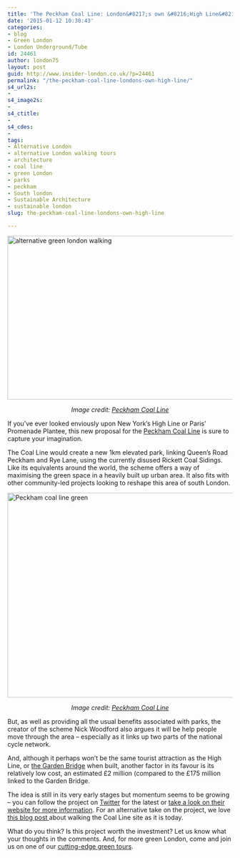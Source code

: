 ```yaml
---
title: 'The Peckham Coal Line: London&#8217;s own &#8216;High Line&#8217;?'
date: '2015-01-12 10:30:43'
categories:
- blog
- Green London
- London Underground/Tube
id: 24461
author: london75
layout: post
guid: http://www.insider-london.co.uk/?p=24461
permalink: "/the-peckham-coal-line-londons-own-high-line/"
s4_url2s:
- 
s4_image2s:
- 
s4_ctitle:
- 
s4_cdes:
- 
tags:
- Alternative London
- alternative London walking tours
- architecture
- coal line
- green London
- parks
- peckham
- South london
- Sustainable Architecture
- sustainable london
slug: the-peckham-coal-line-londons-own-high-line

---
```

<img class="aligncenter wp-image-24464 size-full" src="http://www.insider-london.co.uk/wp-content/uploads/2015/01/Peckham-coal-line-artists-impression.jpg" alt="alternative green london walking" width="569" height="367" />

<p style="text-align: center;">
  <em>Image credit: <a href="http://peckhamcoalline.strikingly.com/">Peckham Coal Line</a></em>
</p>

<p style="text-align: left;">
  If you&#8217;ve ever looked enviously upon New York&#8217;s High Line or Paris&#8217; Promenade Plantee, this new proposal for the <a href="http://peckhamcoalline.strikingly.com/">Peckham Coal Line</a> is sure to capture your imagination.
</p>

<p style="text-align: left;">
  The Coal Line would create a new 1km elevated park, linking Queen&#8217;s Road Peckham and Rye Lane, using the currently disused Rickett Coal Sidings. Like its equivalents around the world, the scheme offers a way of maximising the green space in a heavily built up urban area. It also fits with other community-led projects looking to reshape this area of south London.
</p>

<p style="text-align: left;">
  <img class="aligncenter wp-image-24465 size-full" src="http://www.insider-london.co.uk/wp-content/uploads/2015/01/peckham-high-line-drawing.png" alt="Peckham coal line green" width="569" height="459" />
</p>

<p style="text-align: center;">
  <em>Image credit: <a href="http://peckhamcoalline.strikingly.com/">Peckham Coal Line</a></em>
</p>

<p style="text-align: left;">
  But, as well as providing all the usual benefits associated with parks, the creator of the scheme Nick Woodford also argues it will be help people move through the area &#8211; especially as it links up two parts of the national cycle network.
</p>

<p style="text-align: left;">
  And, although it perhaps won&#8217;t be the same tourist attraction as the High Line, or <a href="http://en.wikipedia.org/wiki/Garden_Bridge">the Garden Bridge</a> when built, another factor in its favour is its relatively low cost, an estimated £2 million (compared to the £175 million linked to the Garden Bridge.
</p>

<p style="text-align: left;">
  The idea is still in its very early stages but momentum seems to be growing &#8211; you can follow the project on <a href="https://twitter.com/PeckhamCoalLine" target="_blank">Twitter</a> for the latest or <a href="http://peckhamcoalline.strikingly.com" target="_blank">take a look on their website for more information</a>. For an alternative take on the project, we love <a href="http://deserter.co.uk/2014/12/peckham-walking-the-coal-line/" target="_blank">this blog post </a>about walking the Coal Line site as it is today.
</p>

<p style="text-align: left;">
  What do you think? Is this project worth the investment? Let us know what your thoughts in the comments. And, for more green London, come and join us on one of our <a href="http://www.insider-london.co.uk/london-eco-green-sustainable-walking-tour/" target="_blank">cutting-edge green tours</a>.
</p>